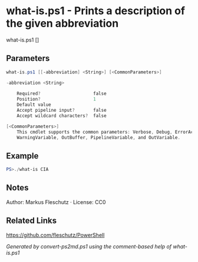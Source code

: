 # what-is.ps1 - Prints a description of the given abbreviation

what-is.ps1 [<abbreviation>]

## Parameters
```powershell
what-is.ps1 [[-abbreviation] <String>] [<CommonParameters>]

-abbreviation <String>
    
    Required?                    false
    Position?                    1
    Default value                
    Accept pipeline input?       false
    Accept wildcard characters?  false

[<CommonParameters>]
    This cmdlet supports the common parameters: Verbose, Debug, ErrorAction, ErrorVariable, WarningAction, 
    WarningVariable, OutBuffer, PipelineVariable, and OutVariable.
```

## Example
```powershell
PS>./what-is CIA
```


## Notes
Author: Markus Fleschutz · License: CC0

## Related Links
https://github.com/fleschutz/PowerShell

*Generated by convert-ps2md.ps1 using the comment-based help of what-is.ps1*
